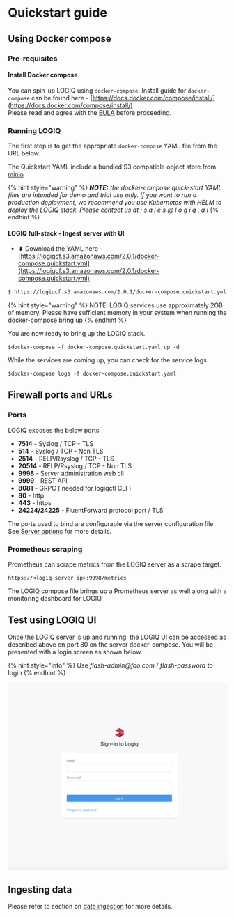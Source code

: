 # Quickstart guide

## Using Docker compose

### Pre-requisites

#### Install Docker compose

You can spin-up LOGIQ using `docker-compose`. Install guide for `docker-compose` can be found here - [https://docs.docker.com/compose/install/](https://docs.docker.com/compose/install/)  
Please read and agree with the [EULA](https://docs.logiq.ai/eula/eula) before proceeding. 

### Running LOGIQ

The first step is to get the appropriate `docker-compose` YAML file from the URL below.

The Quickstart YAML include a bundled S3 compatible object store from [minio](https://min.io)

{% hint style="warning" %}
_**NOTE:** the docker-compose quick-start YAML files are intended for demo and trial use only. If you want to run a production deployment, we recommend you use Kubernetes with HELM to deploy the LOGIQ stack. Please contact us at : s a l e s @ l o g i q . a i_
{% endhint %}

#### LOGIQ full-stack - Ingest server with UI

* ⬇ Download the YAML here - [https://logiqcf.s3.amazonaws.com/2.0.1/docker-compose.quickstart.yml](https://logiqcf.s3.amazonaws.com/2.0.1/docker-compose.quickstart.yml)

```bash
$ https://logiqcf.s3.amazonaws.com/2.0.1/docker-compose.quickstart.yml
```

{% hint style="warning" %}
NOTE: LOGIQ services use approximately 2GB of memory. Please have sufficient memory in your system when running the docker-compose bring up
{% endhint %}

You are now ready to bring up the LOGIQ stack. 

```text
$docker-compose -f docker-compose.quickstart.yaml up -d
```

While the services are coming up, you can check for the service logs 

```text
$docker-compose logs -f docker-compose.quickstart.yaml
```

## Firewall ports and URLs

### Ports

LOGIQ exposes the below ports

* **7514** - Syslog / TCP - TLS
* **514** - Syslog / TCP - Non TLS
* **2514** - RELP/Rsyslog / TCP - TLS
* **20514** - RELP/Rsyslog / TCP - Non TLS
* **9998** - Server administration web cli
* **9999** - REST API
* **8081** - GRPC \( needed for logiqctl CLI \)
* **80** - http
* **443** - https
* **24224/24225** - FluentForward protocol port / TLS

The ports used to bind are configurable via the server configuration file. See [Server options](../logiq-log-ingest-server-configuration/server-options.md) for more details.

### Prometheus scraping

Prometheus can scrape metrics from the LOGIQ server as a scrape target.

```text
https://<logiq-server-ip>:9998/metrics
```

The LOGIQ compose file brings up a Prometheus server as well along with a monitoring dashboard for LOGIQ.

## Test using LOGIQ UI

Once the LOGIQ server is up and running, the LOGIQ UI can be accessed as described above on port 80 on the server docker-compose. You will be presented with a login screen as shown below.

{% hint style="info" %}
Use _flash-admin@foo.com_ / _flash-password_ to login
{% endhint %}

![](../.gitbook/assets/screen-shot-2020-01-19-at-2.14.21-pm.png)

## Ingesting data

Please refer to section on [data ingestion](agentless.md) for more details.

